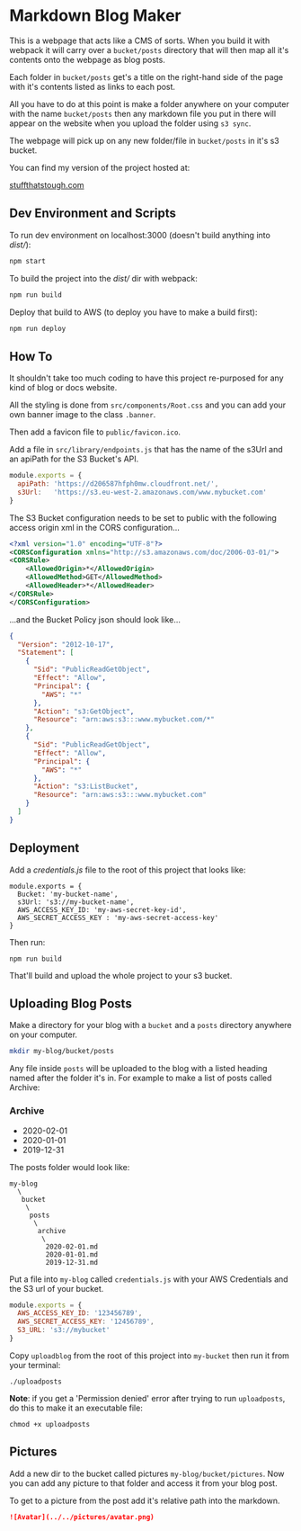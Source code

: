 # Markdown Blog Maker

This is a webpage that acts like a CMS of sorts. When you build it with
webpack it will carry over a `bucket/posts` directory that will then map all
it's contents onto the webpage as blog posts.

Each folder in `bucket/posts` get's a title on the right-hand side of the page
with it's contents listed as links to each post.

All you have to do at this point is make a folder anywhere on your computer
with the name `bucket/posts` then any markdown file you put in there will appear
on the website when you upload the folder using `s3 sync`.

The webpage will pick up on any new folder/file in `bucket/posts` in it's s3 bucket.

You can find my version of the project hosted at:

[stuffthatstough.com](https://www.stuffthatstough.com)

## Dev Environment and Scripts

To run dev environment on localhost:3000 (doesn't build anything into *dist/*):

```sh
npm start
```

To build the project into the *dist/* dir with webpack:

```sh
npm run build
```

Deploy that build to AWS (to deploy you have to make a build first):

```sh
npm run deploy
```

## How To

It shouldn't take too much coding to have this project re-purposed for
any kind of blog or docs website.

All the styling is done from `src/components/Root.css` and you can add 
your own banner image to the class `.banner`.

Then add a favicon file to `public/favicon.ico`.

Add a file in `src/library/endpoints.js` that
has the name of the s3Url and an apiPath for the S3 Bucket's API.

```js
module.exports = {
  apiPath: 'https://d206587hfph0mw.cloudfront.net/',
  s3Url:   'https://s3.eu-west-2.amazonaws.com/www.mybucket.com'
}
```

The S3 Bucket configuration needs to be set to public with the following
access origin xml in the CORS configuration...

```xml
<?xml version="1.0" encoding="UTF-8"?>
<CORSConfiguration xmlns="http://s3.amazonaws.com/doc/2006-03-01/">
<CORSRule>
    <AllowedOrigin>*</AllowedOrigin>
    <AllowedMethod>GET</AllowedMethod>
    <AllowedHeader>*</AllowedHeader>
</CORSRule>
</CORSConfiguration>
```

...and the Bucket Policy json should look like...

```json
{
  "Version": "2012-10-17",
  "Statement": [
    {
      "Sid": "PublicReadGetObject",
      "Effect": "Allow",
      "Principal": {
        "AWS": "*"
      },
      "Action": "s3:GetObject",
      "Resource": "arn:aws:s3:::www.mybucket.com/*"
    },
    {
      "Sid": "PublicReadGetObject",
      "Effect": "Allow",
      "Principal": {
        "AWS": "*"
      },
      "Action": "s3:ListBucket",
      "Resource": "arn:aws:s3:::www.mybucket.com"
    }
  ]
}
```

## Deployment

Add a *credentials.js* file to the root of this project that looks like:

```
module.exports = {
  Bucket: 'my-bucket-name',
  s3Url: 's3://my-bucket-name',
  AWS_ACCESS_KEY_ID: 'my-aws-secret-key-id',
  AWS_SECRET_ACCESS_KEY : 'my-aws-secret-access-key'
}
```

Then run:

```
npm run build
```

That'll build and upload the whole project to your s3 bucket.



## Uploading Blog Posts

Make a directory for your blog with a `bucket` and a `posts` directory anywhere on
your computer.

```bash
mkdir my-blog/bucket/posts
```

Any file inside `posts` will be uploaded to the blog with a listed 
heading named after the folder it's in. For example to make a list of posts
called Archive:

### Archive

- 2020-02-01
- 2020-01-01
- 2019-12-31

The posts folder would look like:

```
my-blog
  \
   bucket
    \
     posts
      \
       archive
        \
         2020-02-01.md
         2020-01-01.md
         2019-12-31.md
```

Put a file into `my-blog` called `credentials.js` with your AWS Credentials and
the S3 url of your bucket.

```js
module.exports = {
  AWS_ACCESS_KEY_ID: '123456789', 
  AWS_SECRET_ACCESS_KEY: '12456789', 
  S3_URL: 's3://mybucket'
}
```

Copy `uploadblog` from the root of this project into
`my-bucket` then run it from your terminal:

```posix
./uploadposts
```

**Note**: if you get a 'Permission denied' error after trying
to run `uploadposts`, do this to make it an executable file:

```posix
chmod +x uploadposts
```

## Pictures

Add a new dir to the bucket called pictures `my-blog/bucket/pictures`.
Now you can add any picture to that folder and access it from your
blog post.

To get to a picture from the post add it's relative path into the 
markdown.

```md
![Avatar](../../pictures/avatar.png)
```
